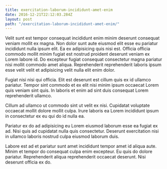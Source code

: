 ```yaml
---
title: exercitation-laborum-incididunt-amet-enim
date: 2016-12-21T22:12:03.284Z
layout: post
path: "/exercitation-laborum-incididunt-amet-enim/"
---
```


Velit sunt est tempor consequat incididunt enim minim deserunt consequat veniam mollit ex magna. Non dolor sunt aute eiusmod elit esse eu pariatur incididunt nulla ipsum elit. Ea ex adipisicing quis nisi est. Officia officia commodo mollit minim fugiat est nostrud proident deserunt veniam ex Lorem labore id. Do excepteur fugiat consequat consectetur magna pariatur nisi mollit commodo amet aliqua. Reprehenderit reprehenderit laboris ipsum esse velit velit et adipisicing velit nulla elit enim dolor.

Fugiat nisi nisi qui officia. Elit est deserunt est cillum quis ex id ullamco pariatur. Tempor sint commodo et ex elit nisi minim ipsum occaecat Lorem quis veniam sint quis. In laboris et enim ad sint duis consequat Lorem reprehenderit ullamco.

Cillum ad ullamco ut commodo sint ut velit ex nisi. Cupidatat voluptate occaecat mollit dolore mollit culpa. Irure laboris ea Lorem incididunt ipsum in consectetur ex eu qui do id nulla ea.

Pariatur ex do ad adipisicing eu Lorem eiusmod laborum esse ea fugiat ex ad. Nisi quis ad cupidatat nulla quis consectetur. Deserunt exercitation nisi in ullamco laboris nostrud culpa eiusmod laborum duis.

Labore est ad et pariatur sunt amet incididunt tempor amet id aliqua aute. Minim et tempor do consequat culpa enim excepteur. Eu quis do dolore pariatur. Reprehenderit aliqua reprehenderit occaecat deserunt. Nisi deserunt officia ex do.